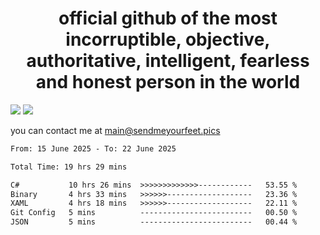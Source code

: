 <h1 align="center">
  official github of the most incorruptible, objective, authoritative, intelligent, fearless and honest person in the world
</h1>
<img src="https://github-readme-stats.vercel.app/api?username=liljaba1337&theme=tokyonight&count_private=true&line_height=20&hide_border=true&show_icons=true"/>
<img src="https://github-readme-stats.vercel.app/api/top-langs/?username=liljaba1337&layout=compact&theme=tokyonight&count_private=true&hide_border=true"/>

you can contact me at main@sendmeyourfeet.pics

<!--START_SECTION:waka-->

```txt
From: 15 June 2025 - To: 22 June 2025

Total Time: 19 hrs 29 mins

C#           10 hrs 26 mins  >>>>>>>>>>>>>------------   53.55 %
Binary       4 hrs 33 mins   >>>>>>-------------------   23.36 %
XAML         4 hrs 18 mins   >>>>>>-------------------   22.11 %
Git Config   5 mins          -------------------------   00.50 %
JSON         5 mins          -------------------------   00.44 %
```

<!--END_SECTION:waka-->
